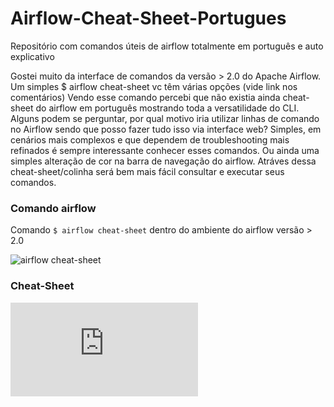 # Airflow-Cheat-Sheet-Portugues


Repositório com comandos úteis de airflow totalmente em português e auto explicativo

Gostei muito da interface de comandos da versão > 2.0 do Apache Airflow.
Um simples $ airflow cheat-sheet vc têm várias opções (vide link nos comentários)
Vendo esse comando percebi que não existia ainda cheat-sheet do airflow em português mostrando toda a versatilidade do CLI.
Alguns podem se perguntar, por qual motivo iria utilizar linhas de comando no Airflow sendo que posso fazer tudo isso via interface web?
Simples, em cenários mais complexos e que dependem de troubleshooting mais refinados é sempre interessante conhecer esses comandos. Ou ainda uma simples alteração de cor na barra de navegação do airflow.
Atráves dessa cheat-sheet/colinha será bem mais fácil consultar e executar seus comandos.

### Comando airflow
Comando ```$ airflow cheat-sheet``` dentro do ambiente do airflow versão > 2.0

![airflow cheat-sheet](https://cdn-images-1.medium.com/max/2600/1*mwHnGkfhRYim67MXbf7tlA.gif)

### Cheat-Sheet

![airflow cheat-sheet](https://raw.githubusercontent.com/lopesdiego12/Airflow-Cheat-Sheet-Portugues/main/Airflow%20Cheat%20Sheet.pdf)
